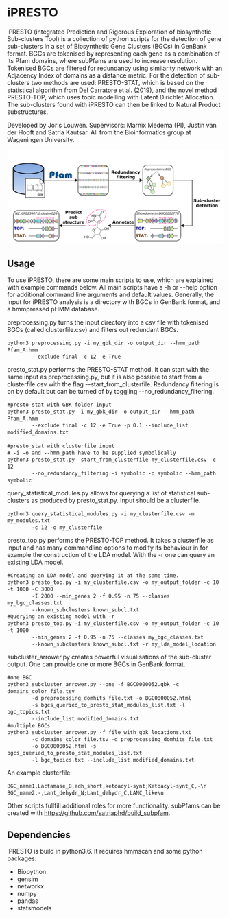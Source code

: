 # iPRESTO

iPRESTO (integrated Prediction and Rigorous Exploration of biosynthetic
Sub-clusters Tool)
is a collection of python scripts for the detection of gene sub-clusters in
a set of Biosynthetic Gene Clusters (BGCs) in GenBank format. BGCs are tokenised
by representing each gene as a combination of its Pfam domains, where subPfams
are used to increase resolution. Tokenised BGCs are filtered for redundancy
using similarity network with an Adjacency Index of domains as a distance metric.
For the detection of sub-clusters two methods are used: PRESTO-STAT, which is
based on the statistical algorithm from Del Carratore et al. (2019), and the
novel method PRESTO-TOP, which uses topic modelling with Latent Dirichlet
Allocation. The sub-clusters found with iPRESTO can then be linked to Natural
Product substructures.

Developed by Joris Louwen.
Supervisors: Marnix Medema (PI), Justin van der Hooft and Satria Kautsar.
All from the Bioinformatics group at Wageningen University. 

![Workflow](final_workflow_black_900ppi.png)

## Usage

To use iPRESTO, there are some main scripts to use, which are explained with
example commands below. All main scripts have a -h or --help option for
additional command line arguments and default values. Generally, the input for
iPRESTO analysis is a directory with BGCs in GenBank format, and a hmmpressed
pHMM database.

preprocessing.py turns the input directory into a csv file with
tokenised BGCs (called clusterfile.csv) and filters out redundant BGCs.
```
python3 preprocessing.py -i my_gbk_dir -o output_dir --hmm_path Pfam_A.hmm
        --exclude final -c 12 -e True
```

presto_stat.py performs the PRESTO-STAT method. It can start with the same
input as preprocessing.py, but it is also possible to start from a
clusterfile.csv with the flag --start_from_clusterfile. Redundancy filtering is
on by default but can be turned of by toggling --no_redundancy_filtering.
```
#presto-stat with GBK folder input
python3 presto_stat.py -i my_gbk_dir -o output_dir --hmm_path Pfam_A.hmm
        --exclude final -c 12 -e True -p 0.1 --include_list modified_domains.txt

#presto_stat with clusterfile input
# -i -o and --hmm_path have to be supplied symbolically
python3 presto_stat.py--start_from_clusterfile my_clusterfile.csv -c 12
        --no_redundancy_filtering -i symbolic -o symbolic --hmm_path symbolic
```

query_statistical_modules.py allows for querying a list of statistical
sub-clusters as produced by presto_stat.py. Input should be a clusterfile.
```
python3 query_statistical_modules.py -i my_clusterfile.csv -m my_modules.txt
        -c 12 -o my_clusterfile
```

presto_top.py performs the PRESTO-TOP method. It takes a clusterfile as input
and has many commandline options to modify its behaviour in for example the
construction of the LDA model. With the -r one can query an existing LDA model.
```
#Creating an LDA model and querying it at the same time.
python3 presto_top.py -i my_clusterfile.csv -o my_output_folder -c 10 -t 1000 -C 3000
        -I 2000 --min_genes 2 -f 0.95 -n 75 --classes my_bgc_classes.txt
        --known_subclusters known_subcl.txt
#Querying an existing model with -r
python3 presto_top.py -i my_clusterfile.csv -o my_output_folder -c 10 -t 1000
        --min_genes 2 -f 0.95 -n 75 --classes my_bgc_classes.txt
        --known_subclusters known_subcl.txt -r my_lda_model_location
```

subcluster_arrower.py creates powerful visualisations of the sub-cluster output.
One can provide one or more BGCs in GenBank format.
```
#one BGC
python3 subcluster_arrower.py --one -f BGC0000052.gbk -c domains_color_file.tsv
        -d preprocessing_domhits_file.txt -o BGC0000052.html
        -s bgcs_queried_to_presto_stat_modules_list.txt -l bgc_topics.txt
        --include_list modified_domains.txt
#multiple BGCs
python3 subcluster_arrower.py -f file_with_gbk_locations.txt
        -c domains_color_file.tsv -d preprocessing_domhits_file.txt
        -o BGC0000052.html -s bgcs_queried_to_presto_stat_modules_list.txt
        -l bgc_topics.txt --include_list modified_domains.txt
```

An example clusterfile:
```
BGC_name1,Lactamase_B,adh_short,ketoacyl-synt;Ketoacyl-synt_C,-\n
BGC_name2,-,Lant_dehydr_N;Lant_dehydr_C,LANC_like\n
```

Other scripts fullfill additional roles for more functionality. subPfams can be
created with https://github.com/satriaphd/build_subpfam.

## Dependencies

iPRESTO is build in python3.6. It requires hmmscan and some python packages:
* Biopython
* gensim
* networkx
* numpy
* pandas
* statsmodels
